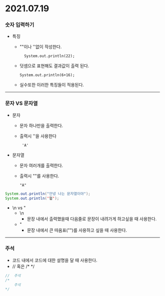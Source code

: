 2021.07.19
=====
### 숫자 입력하기
+ 특징
  + ""이나 ''없이 작성한다.
  
          System.out.println(22);
  
  + 덧셈으로 표현해도 결과값이 출력 된다.
  
        System.out.println(6+16);
         
  + 실수또한 이러한 특징들이 적용된다.
***
### 문자 VS 문자열
+ 문자
  + 문자 하나만을 출력한다.
  + 출력시 ''을 사용한다
         
         'A'
         
+ 문자열 
  + 문자 여러개를 출력한다.
  + 출력시 ""를 사용한다.

        "A"
        
```java
System.out.println("안녕 나는 문자열이야");
System.out.println('헐');
```

+ \n vs \"
  + \n
    + 문장 내에서 출력했을때 다음줄로 문장이 내려가게 하고싶을 때 사용한다.
  + \"
    + 문장 내에서 큰 따옴표("")를 사용하고 싶을 때 사용한다. 
***
### 주석
+ 코드 내에서 코드에 대한 설명을 달 때 사용한다.
+ // 혹은 /* */
```java
//  주석
/*
    주석
*/
```
